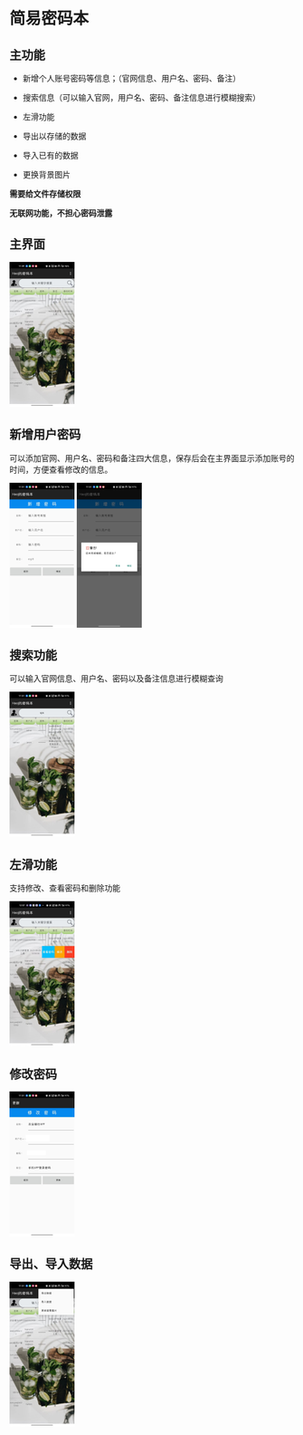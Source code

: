 # 简易密码本

## 主功能

- 新增个人账号密码等信息；（官网信息、用户名、密码、备注）
- 搜索信息（可以输入官网，用户名、密码、备注信息进行模糊搜索）
- 左滑功能

- 导出以存储的数据
- 导入已有的数据
- 更换背景图片

**需要给文件存储权限**

**无联网功能，不担心密码泄露**



## 主界面

<img src=".\README-src\558e345c7c3b7d04be4dd1d72206eb1.jpg" alt="558e345c7c3b7d04be4dd1d72206eb1" style="zoom:25%;" />

## 新增用户密码

可以添加官网、用户名、密码和备注四大信息，保存后会在主界面显示添加账号的时间，方便查看修改的信息。

<img src=".\README-src\2b08d34a5ab8592b061f1097c575e46.jpg" alt="2b08d34a5ab8592b061f1097c575e46" style="zoom:25%;" />

<img src=".\README-src\fd76bb51cb6a51d50a18368bbb0a6ed.jpg" alt="fd76bb51cb6a51d50a18368bbb0a6ed" style="zoom:25%;" />





## 搜索功能

可以输入官网信息、用户名、密码以及备注信息进行模糊查询

<img src=".\README-src\4820b7eeb3b92bb214601ebce4bd3db.jpg" alt="4820b7eeb3b92bb214601ebce4bd3db" style="zoom:25%;" />



## 左滑功能

支持修改、查看密码和删除功能

<img src=".\README-src\cacbf25df9a437555f5683a53d02bbd.jpg" alt="cacbf25df9a437555f5683a53d02bbd" style="zoom:25%;" />



## 修改密码

<img src=".\README-src\58a10dd8a33de58066d127f3e6a3b86.jpg" alt="58a10dd8a33de58066d127f3e6a3b85" style="zoom:25%;" />







## 导出、导入数据

<img src=".\README-src\fe453360fc58f20a7581a5d56dd64fb.jpg" alt="fe453360fc58f20a7581a5d56dd64fb" style="zoom:25%;" />